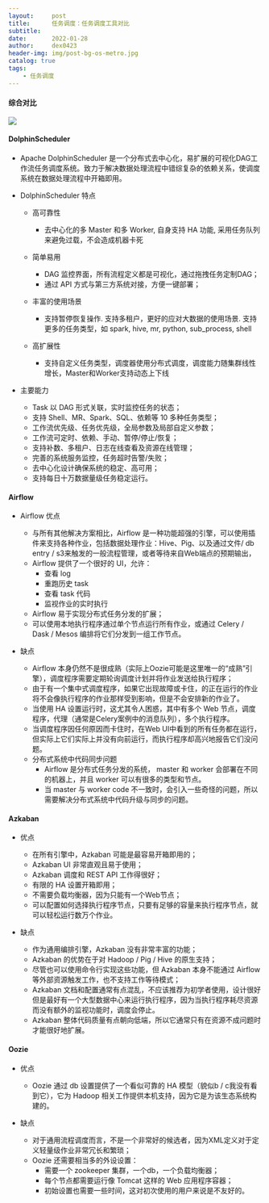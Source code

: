 ```yaml
---
layout:     post
title:      任务调度：任务调度工具对比
subtitle:   
date:       2022-01-28
author:     dex0423
header-img: img/post-bg-os-metro.jpg
catalog: true
tags:
    - 任务调度
---
```



#### 综合对比

![]({{site.baseurl}}/img-post/任务调度-2.jpg)


#### DolphinScheduler

- Apache DolphinScheduler 是一个分布式去中心化，易扩展的可视化DAG工作流任务调度系统。致力于解决数据处理流程中错综复杂的依赖关系，使调度系统在数据处理流程中开箱即用。

- DolphinScheduler 特点

  - 高可靠性
      - 去中心化的多 Master 和多 Worker, 自身支持 HA 功能, 采用任务队列来避免过载，不会造成机器卡死

  - 简单易用
    - DAG 监控界面，所有流程定义都是可视化，通过拖拽任务定制DAG；
    - 通过 API 方式与第三方系统对接，方便一键部署；

  - 丰富的使用场景
    - 支持暂停恢复操作. 支持多租户，更好的应对大数据的使用场景. 支持更多的任务类型，如 spark, hive, mr, python, sub_process, shell

  - 高扩展性
    - 支持自定义任务类型，调度器使用分布式调度，调度能力随集群线性增长，Master和Worker支持动态上下线

- 主要能力

  - Task 以 DAG 形式关联，实时监控任务的状态；
  - 支持 Shell、MR、Spark、SQL、依赖等 10 多种任务类型；
  - 工作流优先级、任务优先级，全局参数及局部自定义参数；
  - 工作流可定时、依赖、手动、暂停/停止/恢复；
  - 支持补数、多租户、日志在线查看及资源在线管理；
  - 完善的系统服务监控，任务超时告警/失败；
  - 去中心化设计确保系统的稳定、高可用；
  - 支持每日十万数据量级任务稳定运行。

#### Airflow

- Airflow 优点
  - 与所有其他解决方案相比，Airflow 是一种功能超强的引擎，可以使用插件来支持各种作业，包括数据处理作业：Hive、Pig、以及通过文件/ db entry / s3来触发的一般流程管理，或者等待来自Web端点的预期输出，
  - Airflow 提供了一个很好的 UI，允许：
    - 查看 log
    - 重跑历史 task
    - 查看 task 代码
    - 监视作业的实时执行
  - Airflow 易于实现分布式任务分发的扩展；
  - 可以使用本地执行程序通过单个节点运行所有作业，或通过 Celery / Dask / Mesos 编排将它们分发到一组工作节点。

- 缺点
  - Airflow 本身仍然不是很成熟（实际上Oozie可能是这里唯一的“成熟”引擎），调度程序需要定期轮询调度计划并将作业发送给执行程序；
  - 由于有一个集中式调度程序，如果它出现故障或卡住，的正在运行的作业将不会像执行程序的作业那样受到影响，但是不会安排新的作业了。
  - 当使用 HA 设置运行时，这尤其令人困惑，其中有多个 Web 节点，调度程序，代理（通常是Celery案例中的消息队列），多个执行程序。
  - 当调度程序因任何原因而卡住时，在Web UI中看到的所有任务都在运行，但实际上它们实际上并没有向前运行，而执行程序却高兴地报告它们没问题。
  - 分布式系统中代码同步问题
    - Airflow 是分布式任务分发的系统， master 和 worker 会部署在不同的机器上，并且 worker 可以有很多的类型和节点。
    - 当 master 与 worker code 不一致时，会引入一些奇怪的问题，所以需要解决分布式系统中代码升级与同步的问题。



#### Azkaban

- 优点
  - 在所有引擎中，Azkaban 可能是最容易开箱即用的；
  - Azkaban UI 非常直观且易于使用；
  - Azkaban 调度和 REST API 工作得很好； 
  - 有限的 HA 设置开箱即用；
  - 不需要负载均衡器，因为只能有一个Web节点；
  - 可以配置如何选择执行程序节点，只要有足够的容量来执行程序节点，就可以轻松运行数万个作业。

- 缺点
  - 作为通用编排引擎，Azkaban 没有非常丰富的功能；
  - Azkaban 的优势在于对 Hadoop / Pig / Hive 的原生支持；
  - 尽管也可以使用命令行实现这些功能，但 Azkaban 本身不能通过 Airflow 等外部资源触发工作，也不支持工作等待模式； 
  - Azkaban 文档和配置通常有点混乱，不应该推荐为初学者使用，设计很好但是最好有一个大型数据中心来运行执行程序，因为当执行程序耗尽资源而没有额外的监视功能时，调度会停止。
  - Azkaban 整体代码质量有点朝向低端，所以它通常只有在资源不成问题时才能很好地扩展。 


#### Oozie

- 优点
  - Oozie 通过 db 设置提供了一个看似可靠的 HA 模型（貌似b / c我没有看到它），它为 Hadoop 相关工作提供本机支持，因为它是为该生态系统构建的。

- 缺点
  - 对于通用流程调度而言，不是一个非常好的候选者，因为XML定义对于定义轻量级作业非常冗长和繁琐； 
  - Oozie 还需要相当多的外设设置：
    - 需要一个 zookeeper 集群，一个db，一个负载均衡器；
    - 每个节点都需要运行像 Tomcat 这样的 Web 应用程序容器；
    - 初始设置也需要一些时间，这对初次使用的用户来说是不友好的。